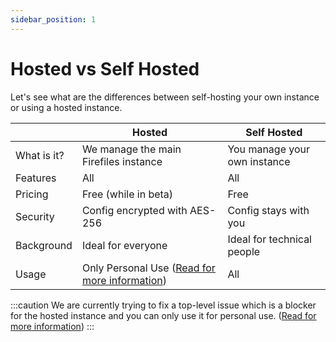 ```yaml
---
sidebar_position: 1
---
```


# Hosted vs Self Hosted

Let's see what are the differences between self-hosting your own instance or using a hosted instance.

|             | Hosted                                                        | Self Hosted                  |
| ----------- | ------------------------------------------------------------- | ---------------------------- |
| What is it? | We manage the main Firefiles instance                         | You manage your own instance |
| Features    | All                                                           | All                          |
| Pricing     | Free (while in beta)                                          | Free                         |
| Security    | Config encrypted with AES-256                                 | Config stays with you        |
| Background  | Ideal for everyone                                            | Ideal for technical people   |
| Usage       | Only Personal Use ([Read for more information](/docs/hosted#security-rules)) | All                          |

:::caution
We are currently trying to fix a top-level issue which is a blocker for the hosted instance and you can only use it for personal use. ([Read for more information](/docs/hosted#security-rules))
:::
